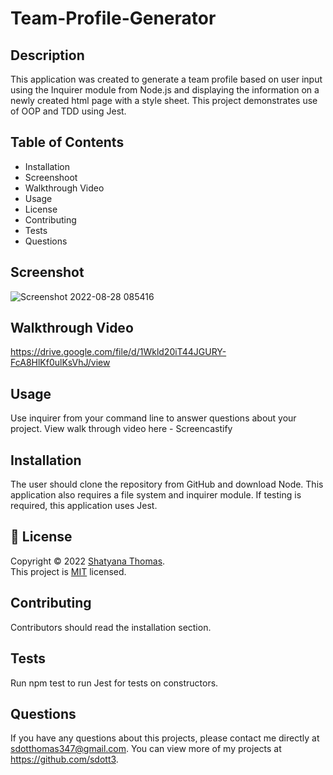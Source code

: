 # Team-Profile-Generator

## Description
This application was created to generate a team profile based on user input using the Inquirer module from Node.js and displaying the information on a newly created html page with a style sheet. This project demonstrates use of OOP and TDD using Jest.

## Table of Contents
* Installation
* Screenshoot 
* Walkthrough Video
* Usage
* License
* Contributing
* Tests
* Questions

## Screenshot 
![Screenshot 2022-08-28 085416](https://user-images.githubusercontent.com/93238809/187075142-e92aec1e-0e7a-4a65-bf94-02f720ed545e.png)

## Walkthrough Video
https://drive.google.com/file/d/1Wkld20iT44JGURY-FcA8HlKf0ulKsVhJ/view

## Usage
Use inquirer from your command line to answer questions about your project. View walk through video here - Screencastify

## Installation
The user should clone the repository from GitHub and download Node. This application also requires a file system and inquirer module. If testing is required, this application uses Jest.

## 📝 License
Copyright © 2022 [Shatyana Thomas](https://github.com/avneesh0612). <br />
This project is [MIT](https://github.com/sdott/next-progress-bar/blob/main/LICENSE) licensed.

## Contributing
Contributors should read the installation section.

## Tests
Run npm test to run Jest for tests on constructors.

## Questions
If you have any questions about this projects, please contact me directly at sdotthomas347@gmail.com. You can view more of my projects at https://github.com/sdott3.
